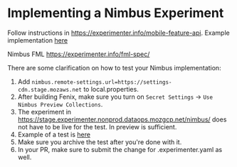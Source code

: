 # Implementing a Nimbus Experiment

Follow instructions in https://experimenter.info/mobile-feature-api. Example implementation [here](https://github.com/mozilla-mobile/fenix/pull/23996)

Nimbus FML https://experimenter.info/fml-spec/


There are some clarification on how to test your Nimbus implementation:
1. Add `nimbus.remote-settings.url=https://settings-cdn.stage.mozaws.net` to local.properties.
2. After building Fenix, make sure you turn on `Secret Settings` -> `Use Nimbus Preview Collections`.
3. The experiment in https://stage.experimenter.nonprod.dataops.mozgcp.net/nimbus/ does not have to be live for the test.  In preview is sufficient.
4. Example of a test is [here](https://stage.experimenter.nonprod.dataops.mozgcp.net/nimbus/unified-search-test)
5. Make sure you archive the test after you're done with it.
6. In your PR, make sure to submit the change for .experimenter.yaml as well.
